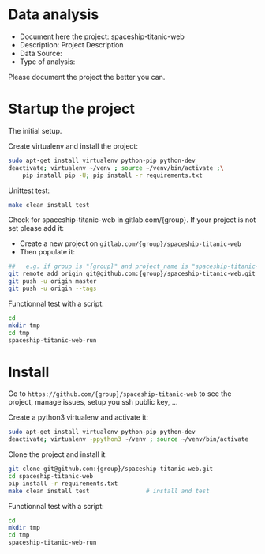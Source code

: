 # Data analysis
- Document here the project: spaceship-titanic-web
- Description: Project Description
- Data Source:
- Type of analysis:

Please document the project the better you can.

# Startup the project

The initial setup.

Create virtualenv and install the project:
```bash
sudo apt-get install virtualenv python-pip python-dev
deactivate; virtualenv ~/venv ; source ~/venv/bin/activate ;\
    pip install pip -U; pip install -r requirements.txt
```

Unittest test:
```bash
make clean install test
```

Check for spaceship-titanic-web in gitlab.com/{group}.
If your project is not set please add it:

- Create a new project on `gitlab.com/{group}/spaceship-titanic-web`
- Then populate it:

```bash
##   e.g. if group is "{group}" and project_name is "spaceship-titanic-web"
git remote add origin git@github.com:{group}/spaceship-titanic-web.git
git push -u origin master
git push -u origin --tags
```

Functionnal test with a script:

```bash
cd
mkdir tmp
cd tmp
spaceship-titanic-web-run
```

# Install

Go to `https://github.com/{group}/spaceship-titanic-web` to see the project, manage issues,
setup you ssh public key, ...

Create a python3 virtualenv and activate it:

```bash
sudo apt-get install virtualenv python-pip python-dev
deactivate; virtualenv -ppython3 ~/venv ; source ~/venv/bin/activate
```

Clone the project and install it:

```bash
git clone git@github.com:{group}/spaceship-titanic-web.git
cd spaceship-titanic-web
pip install -r requirements.txt
make clean install test                # install and test
```
Functionnal test with a script:

```bash
cd
mkdir tmp
cd tmp
spaceship-titanic-web-run
```
